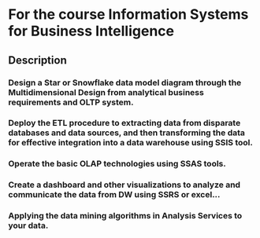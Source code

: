 # For the course Information Systems for Business Intelligence

## Description
### Design a Star or Snowflake data model diagram through the Multidimensional Design from analytical business requirements and OLTP system.
### Deploy the ETL procedure to extracting data from disparate databases and data sources, and then transforming the data for effective integration into a data warehouse using SSIS tool.
### Operate the basic OLAP technologies using SSAS tools.
### Create a dashboard and other visualizations to analyze and communicate the data from DW using SSRS or excel...
### Applying the data mining algorithms in Analysis Services to your data.
